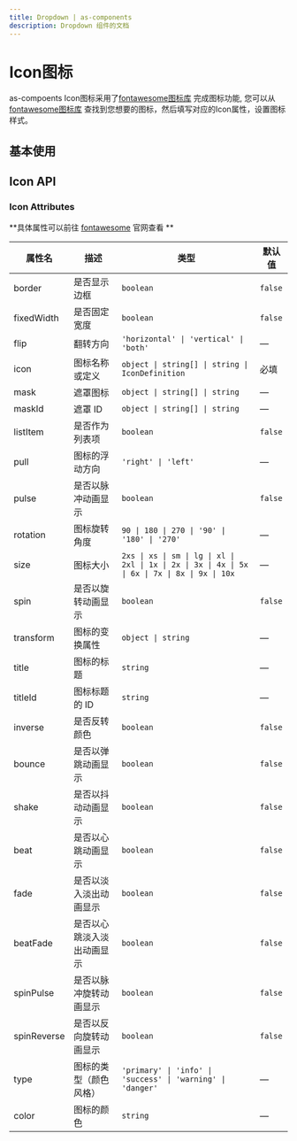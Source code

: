 ```yaml
---
title: Dropdown | as-components
description: Dropdown 组件的文档
---
```

# Icon图标

as-compoents Icon图标采用了[fontawesome图标库](https://fontawesome.com/search?o=r&s=solid) 完成图标功能, 您可以从[fontawesome图标库](https://fontawesome.com/search?o=r&s=solid) 查找到您想要的图标，然后填写对应的Icon属性，设置图标样式。

## 基本使用

<preview path="../demo/Icon/Basic.vue" language="vue"></preview>

## Icon API

### Icon Attributes

**具体属性可以前往 [fontawesome](https://docs.fontawesome.com/) 官网查看 **

| 属性名      | 描述                       | 类型                                                                                 | 默认值    |
| ----------- | -------------------------- | ------------------------------------------------------------------------------------ | --------- |
| border      | 是否显示边框               | `boolean`                                                                          | `false` |
| fixedWidth  | 是否固定宽度               | `boolean`                                                                          | `false` |
| flip        | 翻转方向                   | `'horizontal' \| 'vertical' \| 'both'`                                               | —        |
| icon        | 图标名称或定义             | `object \| string[] \| string \| IconDefinition`                                      | 必填      |
| mask        | 遮罩图标                   | `object \| string[] \| string`                                                       | —        |
| maskId      | 遮罩 ID                    | `object \| string[] \| string`                                                       | —        |
| listItem    | 是否作为列表项             | `boolean`                                                                          | `false` |
| pull        | 图标的浮动方向             | `'right' \| 'left'`                                                                 | —        |
| pulse       | 是否以脉冲动画显示         | `boolean`                                                                          | `false` |
| rotation    | 图标旋转角度               | `90 \| 180 \| 270 \| '90' \| '180' \| '270'`                                            | —        |
| size        | 图标大小                   | `2xs \| xs \| sm \| lg \| xl \| 2xl \| 1x \| 2x \| 3x \| 4x \| 5x \| 6x \| 7x \| 8x \| 9x \| 10x` | —        |
| spin        | 是否以旋转动画显示         | `boolean`                                                                          | `false` |
| transform   | 图标的变换属性             | `object \| string`                                                                  | —        |
| title       | 图标的标题                 | `string`                                                                           | —        |
| titleId     | 图标标题的 ID              | `string`                                                                           | —        |
| inverse     | 是否反转颜色               | `boolean`                                                                          | `false` |
| bounce      | 是否以弹跳动画显示         | `boolean`                                                                          | `false` |
| shake       | 是否以抖动动画显示         | `boolean`                                                                          | `false` |
| beat        | 是否以心跳动画显示         | `boolean`                                                                          | `false` |
| fade        | 是否以淡入淡出动画显示     | `boolean`                                                                          | `false` |
| beatFade    | 是否以心跳淡入淡出动画显示 | `boolean`                                                                          | `false` |
| spinPulse   | 是否以脉冲旋转动画显示     | `boolean`                                                                          | `false` |
| spinReverse | 是否以反向旋转动画显示     | `boolean`                                                                          | `false` |
| type        | 图标的类型（颜色风格）     | `'primary' \| 'info' \| 'success' \| 'warning' \| 'danger'`                            | —        |
| color       | 图标的颜色                 | `string`                                                                           | —        |
